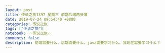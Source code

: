 ```yaml
---
layout: post
title: 传说之旅1397 星期三 前端后端两步兼 
date: 2019-07-24 09:54:40 +0800 
categories: 传说之旅 
tags: ["传说之旅"]
notebook: ☞☞传说之旅☜☜
comments: false
description: 前端需要什么，后端需要什么，java需要学习什么。我现在需要学习什么？
---
```

